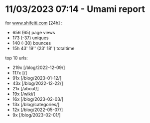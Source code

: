# 11/03/2023 07:14 - Umami report
for www.shifeiti.com [24h] :

 - 656 (65) page views
 - 173 (-37) uniques
 - 140 (-30) bounces
 - 15h 43' 19'' (23' 18'') totaltime


top 10 urls:
 - 219x [/blog/2022-12-09/]
 - 117x [/]
 - 91x [/blog/2023-01-12/]
 - 43x [/blog/2022-12-22/]
 - 21x [/about/]
 - 19x [/wiki/]
 - 16x [/blog/2023-02-03/]
 - 13x [/blog/categories/]
 - 12x [/blog/2022-05-07/]
 - 9x [/blog/2023-02-01/]



